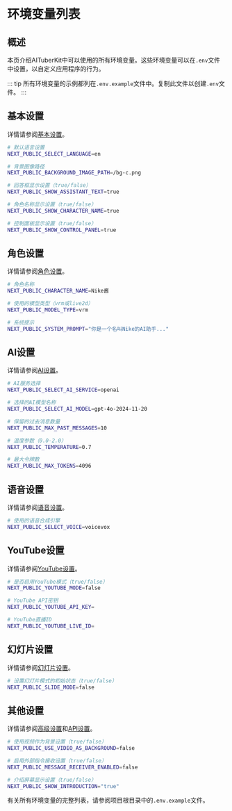 # 环境变量列表

## 概述

本页介绍AITuberKit中可以使用的所有环境变量。这些环境变量可以在`.env`文件中设置，以自定义应用程序的行为。

::: tip
所有环境变量的示例都列在`.env.example`文件中。复制此文件以创建`.env`文件。
:::

## 基本设置

详情请参阅[基本设置](/zh/guide/basic-settings)。

```bash
# 默认语言设置
NEXT_PUBLIC_SELECT_LANGUAGE=en

# 背景图像路径
NEXT_PUBLIC_BACKGROUND_IMAGE_PATH=/bg-c.png

# 回答框显示设置（true/false）
NEXT_PUBLIC_SHOW_ASSISTANT_TEXT=true

# 角色名称显示设置（true/false）
NEXT_PUBLIC_SHOW_CHARACTER_NAME=true

# 控制面板显示设置（true/false）
NEXT_PUBLIC_SHOW_CONTROL_PANEL=true
```

## 角色设置

详情请参阅[角色设置](/zh/guide/character/common)。

```bash
# 角色名称
NEXT_PUBLIC_CHARACTER_NAME=Nike酱

# 使用的模型类型（vrm或live2d）
NEXT_PUBLIC_MODEL_TYPE=vrm

# 系统提示
NEXT_PUBLIC_SYSTEM_PROMPT="你是一个名叫Nike的AI助手..."
```

## AI设置

详情请参阅[AI设置](/zh/guide/ai/common)。

```bash
# AI服务选择
NEXT_PUBLIC_SELECT_AI_SERVICE=openai

# 选择的AI模型名称
NEXT_PUBLIC_SELECT_AI_MODEL=gpt-4o-2024-11-20

# 保留的过去消息数量
NEXT_PUBLIC_MAX_PAST_MESSAGES=10

# 温度参数（0.0-2.0）
NEXT_PUBLIC_TEMPERATURE=0.7

# 最大令牌数
NEXT_PUBLIC_MAX_TOKENS=4096
```

## 语音设置

详情请参阅[语音设置](/zh/guide/voice-settings)。

```bash
# 使用的语音合成引擎
NEXT_PUBLIC_SELECT_VOICE=voicevox
```

## YouTube设置

详情请参阅[YouTube设置](/zh/guide/youtube-settings)。

```bash
# 是否启用YouTube模式（true/false）
NEXT_PUBLIC_YOUTUBE_MODE=false

# YouTube API密钥
NEXT_PUBLIC_YOUTUBE_API_KEY=

# YouTube直播ID
NEXT_PUBLIC_YOUTUBE_LIVE_ID=
```

## 幻灯片设置

详情请参阅[幻灯片设置](/zh/guide/slide-settings)。

```bash
# 设置幻灯片模式的初始状态（true/false）
NEXT_PUBLIC_SLIDE_MODE=false
```

## 其他设置

详情请参阅[高级设置](/zh/guide/other/advanced-settings)和[API设置](/zh/guide/other/message-receiver)。

```bash
# 使用视频作为背景设置（true/false）
NEXT_PUBLIC_USE_VIDEO_AS_BACKGROUND=false

# 启用外部指令接收设置（true/false）
NEXT_PUBLIC_MESSAGE_RECEIVER_ENABLED=false

# 介绍屏幕显示设置（true/false）
NEXT_PUBLIC_SHOW_INTRODUCTION="true"
```

有关所有环境变量的完整列表，请参阅项目根目录中的`.env.example`文件。
